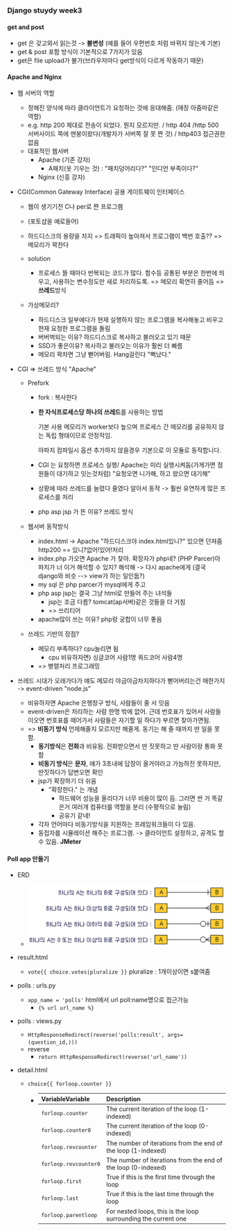 ### Django stuydy week3



#### get and post

- get 은 갖고와서 읽는것 -> **불변성** (예를 들어 우편번호 처럼 바뀌지 않는게 기본)
- get & post 포함 방식이 기본적으로 7가지가 있음
- get은 file upload가 불가(브라우저마다 get방식이 다르게 작동하기 때문)

#### Apache and Nginx

- 웹 서버의 역할

  - 정해진 양식에 따라 클라이언트가 요청하는 것에 응대해줌. (매장 아줌마같은 역할)
  - e.g. http 200 제대로 전송이 되었다. 뭔지 모르지만. / http 404 /http 500 서버사이드 쪽에 멘붕이왔다(개발자가 서버쪽 잘 못 짠 것) / http403 접근권한 없음 
  - 대표적인 웹서버
    - Apache (기존 강자)
      - A패치(옷 기우는 것) : "패치덩어리다?" "인디언 부족이다?"
    - Nginx (신흥 강자)

- CGI(Common Gateway Interface) 공용 게이트웨이 인터페이스 

  - 웹이 생기기전 C나 per로 짠 프로그램 
  - (포토샵을 예로들어)
  - 하드디스크의 용량을 차지 => 트래픽이 높아져서 프로그램이 백번 호출?? => 메모리가 꽉찬다
  - solution
    - 프로세스 뜰 때마다 반복되는 코드가 많다. 함수등 공통된 부분은 한번에 띄우고, 사용하는 변수정도만 새로 처리하도록. => 메모리 확연히 줄어듬 => **쓰레드**방식


  - 가상메모리? 
    - 하드디스크 일부에다가 현재 실행하지 않는 프로그램을 복사해놓고 비우고 현재 요청한 프로그램을 돌림
    - 버버벅되는 이유? 하드디스크로 복사하고 불러오고 있기 때문
    - SSD가 좋은이유?  복사하고 불러오는 이유가 훨씬 더 빠름
    - 메모리 꽉차면 그냥 뻗어버림. Hang걸린다 "뻑났다."

- CGI => 쓰레드 방식 "Apache"

  - Prefork 

    - fork : 복사한다

    - **한 자식프로세스당 하나의 쓰레드**를 사용하는 방법

      기본 사용 메모리가 worker보다 높으며 프로세스 간 메모리를 공유하지 않는 독립 형태이므로 안정적임.

      아파치 컴파일시 옵션 추가하지 않을경우 기본으로 이 모듈로 동작합니다.

    - CGI 는 요청하면 프로세스 실행/ Apache는 미리 실행시켜둠(가게가면 점원들이 대기하고 잇는것처럼) "요청오면 니가해, 하고 왔으면 대기해"

    - 상황에 따라 쓰레드를 늘렸다 줄였다 알아서 동작 -> 훨씬 유연하게 많은 프로세스를 처리

    - php asp jsp 가 뜬 이유? 쓰레드 방식 

  - 웹서버 동작방식

    - index.html -> Apache "하드디스크야 index.html있니?" 있으면 던져줌 http200 == 있니?없어!있어!처리 
    - index.php 가오면 Apache 가 찾아. 확장자가 php네? (PHP Parcer)아파치가 너 이거 해석할 수 있지? 해석해 -> 다시 apache에게 (결국 django와 비슷 --> view가 하는 일인둡?)
    - my sql 은 php parcer가 mysql에게 주고 
    - php asp jsp는 결국 그냥 html로 만들어 주는 녀석들
      - jsp는 조금 다름? tomcat(ap서버)같은 것들을 더 거침
      - => 쓰리티어 
    - apache많이 쓰는 이유? php랑 궁합이 너무 좋음

  - 쓰레드 기반의 장점?

    - 메모리 부족하다? cpu늘리면 됨
      - cpu 비유하자면) 싱글코어 사람1명 쿼드코어 사람4명
    - => 병렬처리 프로그래밍

- 쓰레드 시대가 오래가다가  얘도 메모리 야금야금차지하다가 뻗어버리는건 매한가지 -> event-driven "node.js"

  - 비유하자면 Apache 은행창구 방식, 사람들이 줄 서 잇음
  - event-driven은 처리하는 사람 한명 밖에 없어. 근데 번호표가 있어서 사람들이오면 번호표를 떼어가서 사람들은 자기할 일 하다가 부르면 찾아가면됨. 
  - => **비동기 방식** 언제해줄지 모르지만 해줄게. 동기는 해 줄 때까지 딴 일을 못함. 
    - **동기방식**은 **전화**과 비유됨. 전화받으면서 딴 짓못하고 딴 사람이랑 통화 못함
    - **비동기 방식**은 **문자**, 얘가 3초내에 답장이 올거야라고 가늠하진 못하지만, 딴짓하다가 답변오면 확인
    - jsp가 확장하기 더 쉬움
      - "확장한다." 는 개념
        - 하드웨어 성능을 올리다가 너무 비용이 많이 듬. 그러면 싼 거 똑같은거 여러개 컴퓨터를 역할을 분리 (수평적으로 늘림)
        - 공유기 같네!
    - 각자 언어마다 비동기방식을 지원하는 프레임워크들이 다 있음.
    - 동접자를 시뮬레이션 해주는 프로그램. -> 클라이언트 설정하고, 공격도 할 수 있음.  **JMeter**

#### Poll app 만들기

- ERD

  - ![erd](../img/erd.PNG)

- result.html

  - `vote{{ choice.votes|pluralize }}` pluralize : 1개이상이면 s붙여줌

- polls : urls.py

  - `app_name = 'polls'`  html에서 url poll:name명으로 접근가능
    - `{% url url_name %}`

- polls : views.py

  - `HttpResponseRedirect(reverse('polls:result', args=(question_id,)))`  
  - reverse 
    - `return HttpResponseRedirect(reverse('url_name'))`

- detail.html

  - `choice{{ forloop.counter }}`

    - | VariableVariable      | Description                              |
      | --------------------- | ---------------------------------------- |
      | `forloop.counter`     | The current iteration of the loop (1-indexed) |
      | `forloop.counter0`    | The current iteration of the loop (0-indexed) |
      | `forloop.revcounter`  | The number of iterations from the end of the loop (1-indexed) |
      | `forloop.revcounter0` | The number of iterations from the end of the loop (0-indexed) |
      | `forloop.first`       | True if this is the first time through the loop |
      | `forloop.last`        | True if this is the last time through the loop |
      | `forloop.parentloop`  | For nested loops, this is the loop surrounding the current one |
